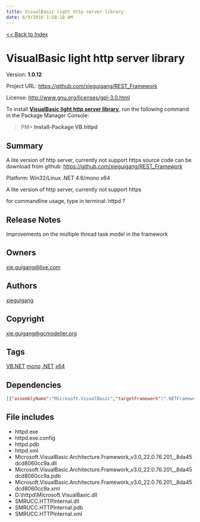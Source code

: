 ```yaml
---
title: VisualBasic light http server library
date: 6/5/2016 1:58:18 AM
---
```


[<< Back to Index](../index.html)
# VisualBasic light http server library

Version: **1.0.12**

Project URL: https://github.com/xieguigang/REST_Framework

License: http://www.gnu.org/licenses/gpl-3.0.html

To install **[VisualBasic light http server library](https://www.nuget.org/packages/VB.httpd/)**, run the following command in the Package Manager Console:
> PM>  **Install-Package VB.httpd**


## Summary
A lite version of http server, currently not support https
source code can be download from github:
https://github.com/xieguigang/REST_Framework

Platform:  Win32/Linux  .NET 4.6/mono x64

A lite version of http server, currently not support https

for commandline usage, type in terminal:
httpd ?
## Release Notes
Improvements on the multiple thread task model in the framework
## Owners
xie.guigang@live.com
## Authors
[xieguigang](https://www.nuget.org/profiles/xieguigang)
## Copyright
xie.guigang@gcmodeller.org
## Tags
[VB.NET](https://www.nuget.org/packages?q=Tags%3A"VB.NET") [mono](https://www.nuget.org/packages?q=Tags%3A"mono") [.NET](https://www.nuget.org/packages?q=Tags%3A".NET") [x64](https://www.nuget.org/packages?q=Tags%3A"x64")
## Dependencies
```json
[{"assemblyName":"Microsoft.VisualBasic","targetFramework":".NETFramework4.6"}]
```


## File includes
+ httpd.exe<br />
+ httpd.exe.config<br />
+ httpd.pdb<br />
+ httpd.xml<br />
+ Microsoft.VisualBasic.Architecture.Framework_v3.0_22.0.76.201__8da45dcd8060cc9a.dll<br />
+ Microsoft.VisualBasic.Architecture.Framework_v3.0_22.0.76.201__8da45dcd8060cc9a.pdb<br />
+ Microsoft.VisualBasic.Architecture.Framework_v3.0_22.0.76.201__8da45dcd8060cc9a.xml<br />
+ D:\httpd\Microsoft.VisualBasic.dll<br />
+ SMRUCC.HTTPInternal.dll<br />
+ SMRUCC.HTTPInternal.pdb<br />
+ SMRUCC.HTTPInternal.xml<br />

